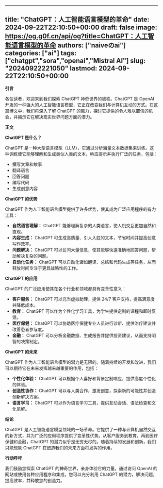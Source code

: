 
---
title: "ChatGPT：人工智能语言模型的革命"
date: 2024-09-22T22:10:50+00:00
draft: false
image: https://og.g0f.cn/api/og?title=ChatGPT：人工智能语言模型的革命
authors: ["naiveのai"]
categories: ["ai"]
tags: ["chatgpt","sora","openai","Mistral AI"]
slug: "20240922221050"
lastmod: 2024-09-22T22:10:50+00:00
---
**引言**

各位读者，欢迎来到我们探索 ChatGPT 神奇世界的旅程。ChatGPT 是 OpenAI 开发的一种强大的人工智能语言模型，它正在改变我们与计算机互动的方式。在这篇博文中，我们将深入了解 ChatGPT 的魔力，探讨它提供的令人难以置信的机会，并揭示它在解决现实世界问题方面的潜力。

**正文**

**ChatGPT 是什么？**

ChatGPT 是一种大型语言模型（LLM），它通过分析海量文本数据集来训练。这种训练使它能够理解和生成类似人类的文本，响应提示并执行广泛的任务，包括：

- 撰写文章和故事
- 翻译语言
- 回答问题
- 编写代码
- 生成创意内容

**ChatGPT 的优势**

ChatGPT 作为人工智能语言模型提供了许多优势，使其成为广泛应用程序的有力工具：

* **自然语言理解：** ChatGPT 能够理解复杂的人类语言，使人机交互更加自然和直观。
* **内容生成：** ChatGPT 可生成高质量、引人入胜的文本，节省时间并提高创意写作效率。
* **问题解决：** ChatGPT 可以访问大量信息，使其能够快速准确地回答问题，帮助解决复杂的问题。
* **自动化任务：** ChatGPT 可以自动化诸如翻译、总结和代码生成等任务，从而释放时间专注于更具战略性的工作。

**ChatGPT 的应用**

ChatGPT 的广泛应用使其在各个行业和领域都具有变革性意义：

* **客户服务：** ChatGPT 可以充当虚拟助理，提供 24/7 客户支持，提高满意度并降低成本。
* **教育：** ChatGPT 可以作为个性化学习工具，为学生提供定制的课程和即时反馈。
* **医疗保健：** ChatGPT 可以协助医疗保健专业人员进行诊断、提供治疗建议并改善患者参与度。
* **金融：** ChatGPT 可以分析金融数据、生成报告并提供投资建议，从而支持明智的决策制定。

**ChatGPT 的未来**

ChatGPT 作为人工智能语言模型的潜力是无限的。随着持续的开发和改进，我们可以期待它在未来发挥越来越重要的作用，包括：

* **个性化体验：** ChatGPT 可以根据个人喜好和背景定制响应，提供高度个性化的体验。
* **创造性协作：** ChatGPT 可以与人类合作，激发创意，探索新的可能性并创造创新解决方案。
* **语言学习：** ChatGPT 可以作为语言学习工具，提供互动会话、语法检查和文化见解。

**结论**

ChatGPT 是人工智能语言模型领域的一场革命。它提供了一种与计算机自然交互的新方式，并为广泛的应用程序提供了变革性优势。从客户服务到教育，再到医疗保健和金融，ChatGPT 的潜力似乎是无穷无尽的。随着持续的发展和创新，我们只能想象 ChatGPT 在塑造我们的未来方面将发挥的作用。

**行动呼吁**

我们鼓励您探索 ChatGPT 的神奇世界，亲身体验它的力量。通过访问 OpenAI 的网站或使用各种应用程序和集成，您可以充分利用 ChatGPT 的潜力，解决问题，提高效率，并释放您的创造力。